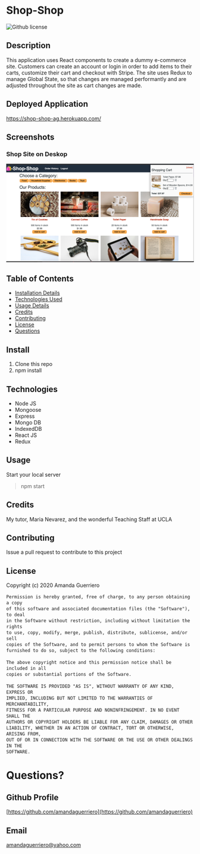 # Shop-Shop

![Github license](https://img.shields.io/badge/license-MIT-blue.svg)

## Description
This application uses React components to create a dummy e-commerce site. Customers can create an account or login in order to add items to their carts, customize their cart and checkout with Stripe. The site uses Redux to manage Global State, so that changes are managed performantly and are adjusted throughout the site as cart changes are made.

## Deployed Application
https://shop-shop-ag.herokuapp.com/

## Screenshots
### Shop Site on Deskop
![Shop Site Desktop](https://github.com/AmandaGuerriero/shop-shop/blob/master/client/public/images/shop-site.png?raw=true)

## Table of Contents
* [Installation Details](#install)
* [Technologies Used](#technologies)
* [Usage Details](#usage)
* [Credits](#credits)
* [Contributing](#contributing)
* [License](#license)
* [Questions](#questions)

## Install
1. Clone this repo
2. npm install

## Technologies
* Node JS
* Mongoose
* Express
* Mongo DB 
* IndexedDB
* React JS
* Redux

## Usage
Start your local server
> npm start

## Credits
My tutor, Maria Nevarez, and the wonderful Teaching Staff at UCLA

## Contributing
Issue a pull request to contribute to this project

## License
Copyright (c) 2020 Amanda Guerriero

    Permission is hereby granted, free of charge, to any person obtaining a copy
    of this software and associated documentation files (the "Software"), to deal
    in the Software without restriction, including without limitation the rights
    to use, copy, modify, merge, publish, distribute, sublicense, and/or sell
    copies of the Software, and to permit persons to whom the Software is
    furnished to do so, subject to the following conditions:
    
    The above copyright notice and this permission notice shall be included in all
    copies or substantial portions of the Software.
    
    THE SOFTWARE IS PROVIDED "AS IS", WITHOUT WARRANTY OF ANY KIND, EXPRESS OR
    IMPLIED, INCLUDING BUT NOT LIMITED TO THE WARRANTIES OF MERCHANTABILITY,
    FITNESS FOR A PARTICULAR PURPOSE AND NONINFRINGEMENT. IN NO EVENT SHALL THE
    AUTHORS OR COPYRIGHT HOLDERS BE LIABLE FOR ANY CLAIM, DAMAGES OR OTHER
    LIABILITY, WHETHER IN AN ACTION OF CONTRACT, TORT OR OTHERWISE, ARISING FROM,
    OUT OF OR IN CONNECTION WITH THE SOFTWARE OR THE USE OR OTHER DEALINGS IN THE
    SOFTWARE.

# Questions?

## Github Profile
[https://github.com/amandaguerriero](https://github.com/amandaguerriero)

## Email
[amandaguerriero@yahoo.com](mailto:amandaguerriero@yahoo.com)